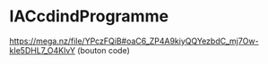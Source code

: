 # IACcdindProgramme
https://mega.nz/file/YPczFQiB#oaC6_ZP4A9kiyQQYezbdC_mj7Ow-kIe5DHL7_O4KlvY (bouton code)
